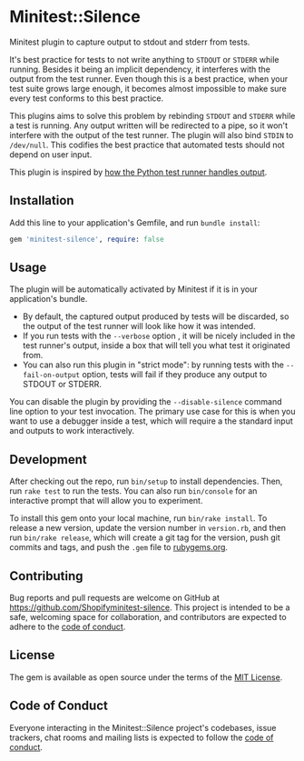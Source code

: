 # Minitest::Silence

Minitest plugin to capture output to stdout and stderr from tests.

It's best practice for tests to not write anything to `STDOUT` or `STDERR` while running. Besides it being an implicit dependency, it interferes with the output from the test runner. Even though this is a best practice, when your test suite grows large enough, it becomes almost impossible to make sure every test conforms to this best practice.

This plugins aims to solve this problem by rebinding `STDOUT` and `STDERR` while a test is running. Any output written will be redirected to a pipe, so it won't interfere with the output of the test runner. The plugin will also bind `STDIN` to `/dev/null`. This codifies the best practice that automated tests should not depend on user input.

This plugin is inspired by [how the Python test runner handles output](https://docs.pytest.org/en/stable/capture.html).

## Installation

Add this line to your application's Gemfile, and run `bundle install`:

```ruby
gem 'minitest-silence', require: false
```

## Usage

The plugin will be automatically activated by Minitest if it is in your application's bundle.

- By default, the captured output produced by tests will be discarded, so the output of the test runner will look like how it was intended.
-  If you run tests with the `--verbose` option , it will be nicely included in the test runner's output, inside a box that will tell you what test it originated from.
- You can also run this plugin in "strict mode": by running tests with the `--fail-on-output` option, tests will fail if they produce any output to STDOUT or STDERR.

You can disable the plugin by providing the `--disable-silence` command line option to your test invocation. The primary use case for this is when you want to use a debugger inside a test, which will require a the standard input and outputs to work interactively.

## Development

After checking out the repo, run `bin/setup` to install dependencies. Then, run `rake test` to run the tests. You can also run `bin/console` for an interactive prompt that will allow you to experiment.

To install this gem onto your local machine, run `bin/rake install`. To release a new version, update the version number in `version.rb`, and then run `bin/rake release`, which will create a git tag for the version, push git commits and tags, and push the `.gem` file to [rubygems.org](https://rubygems.org).

## Contributing

Bug reports and pull requests are welcome on GitHub at https://github.com/Shopifyminitest-silence. This project is intended to be a safe, welcoming space for collaboration, and contributors are expected to adhere to the [code of conduct](https://github.com/Shopify/minitest-silence/blob/master/CODE_OF_CONDUCT.md).

## License

The gem is available as open source under the terms of the [MIT License](https://opensource.org/licenses/MIT).

## Code of Conduct

Everyone interacting in the Minitest::Silence project's codebases, issue trackers, chat rooms and mailing lists is expected to follow the [code of conduct](https://github.com/Shopify/minitest-silence/blob/master/CODE_OF_CONDUCT.md).
